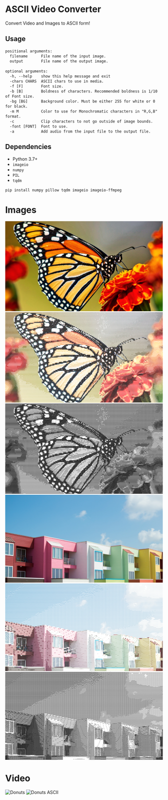 # ASCII Video Converter

Convert Video and Images to ASCII form!

## Usage

```
positional arguments:
  filename      File name of the input image.
  output        File name of the output image.

optional arguments:
  -h, --help    show this help message and exit
  -chars CHARS  ASCII chars to use in media.
  -f [F]        Font size.
  -b [B]        Boldness of characters. Recommended boldness is 1/10 of Font size.
  -bg [BG]      Background color. Must be either 255 for white or 0 for black.
  -m M          Color to use for Monochromatic characters in "R,G,B" format.
  -c            Clip characters to not go outside of image bounds.
  -font [FONT]  Font to use.
  -a            Add audio from the input file to the output file.
```

## Dependencies

* Python 3.7+
* `imageio`
* `numpy`
* `PIL`
* `tqdm`

```
pip install numpy pillow tqdm imageio imageio-ffmpeg
```

# Images

<img src="Documentation/butterfly.jpg" alt="Butterfly" />

<img src="Documentation/butterfly-ascii-color.png" alt="Butterfly ASCII Color" />

<img src="Documentation/butterfly-ascii-mono.png" alt="Butterfly ASCII Monochrome" />


<img src="Documentation/houses.jpg" alt="Houses" />

<img src="Documentation/houses-ascii-color.png" alt="Houses ASCII Color" />

<img src="Documentation/houses-ascii-mono.png" alt="Houses ASCII Monochrome" />


# Video

<img src="Documentation/donuts.gif" alt="Donuts">

<img src="Documentation/donuts-ascii.gif" alt="Donuts ASCII">
